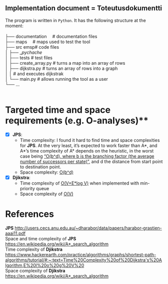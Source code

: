## Implementation document = Toteutusdokumentti<br />

The program is written in `Python`. It has the following structure at the moment:<br />
<br /> 
├── documentation           &emsp;# documentation files <br />
├── maps                    &emsp;# maps used to test the tool <br />
├── src                     emsp# code files <br />
│   ├── __pychache_     
│   ├── tests               # test files <br />
│   ├── create_array.py     # turns a map into an array of rows <br />
│   ├── dijkstra.py         # turns an array of rows into a graph<br /> 
│   │                       # and executes dijkstrak<br /> 
│   └── main.py             # allows running the tool as a user<br /> 
└── ...<br /> 
<br /> 


# Targeted time and space requirements (e.g. O-analyses)**
   - [x] **JPS**:<br />
     - Time complexity: I found it hard to find time and space complexities for **JPS**. At the very least, it’s expected to work faster than A*, and A*’s time complexity of A* depends on the heuristic, in the worst case being [“O(b^d), where b is the branching factor (the average number of successors per state)”](https://en.wikipedia.org/wiki/A*_search_algorithm), and d the distance from start point to destination point. <br />
     - Space complexity: [O(b^d)](https://en.wikipedia.org/wiki/A*_search_algorithm)
   - [x] **Djikstra**:<br />
     - Time complexity of [O(V+E*log V)](https://www.hackerearth.com/practice/algorithms/graphs/shortest-path-algorithms/tutorial/#:~:text=Time%20Complexity%20of%20Dijkstra's%20Algorithm,E%20l%20o%20g%20V%20) when implemented with min-priority queue
     - Space complexity of [O(V)](https://www.geeksforgeeks.org/time-and-space-complexity-of-dijkstras-algorithm/)

# References
**JPS** http://users.cecs.anu.edu.au/~dharabor/data/papers/harabor-grastien-aaai11.pdf <br />
Space and time complexity of **JPS** https://en.wikipedia.org/wiki/A*_search_algorithm <br />
Time complexity of **Djikstra** https://www.hackerearth.com/practice/algorithms/graphs/shortest-path-algorithms/tutorial/#:~:text=Time%20Complexity%20of%20Dijkstra's%20Algorithm,E%20l%20o%20g%20V%20 <br />
Space complexity of **Djikstra** https://en.wikipedia.org/wiki/A*_search_algorithm <br />

